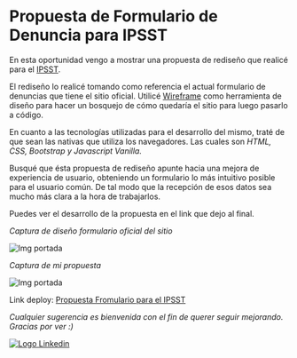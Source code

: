 # Propuesta de Formulario de Denuncia para IPSST

En esta oportunidad vengo a mostrar una propuesta de rediseño que realicé para el [IPSST](https://ipsst.gov.ar/ "Sitio Oficial IPSST").

El rediseño lo realicé tomando como referencia el actual formulario de denuncias que tiene el sitio oficial. Utilicé [Wireframe](https://wireframe.cc/) como herramienta de diseño para hacer un bosquejo de cómo quedaría el sitio para luego pasarlo a código.

En cuanto a las tecnologías utilizadas para el desarrollo del mismo, traté de que sean las nativas que utiliza los navegadores. Las cuales son _HTML, CSS, Bootstrap y Javascript Vanilla._

Busqué que ésta propuesta de rediseño apunte hacia una mejora de experiencia de usuario, obteniendo un formulario lo más intuitivo posible para el usuario común. De tal modo que la recepción de esos datos sea mucho más clara a la hora de trabajarlos.

Puedes ver el desarrollo de la propuesta en el link que dejo al final.

_Captura de diseño formulario oficial del sitio_

![Img portada](https://i.ibb.co/yNg10nn/Screenshot-36.png)

_Captura de mi propuesta_

![Img portada](https://i.ibb.co/BKbMZgC/Screenshot-37.png)

Link deploy: [Propuesta Fromulario para el IPSST](https://formipsst-model.netlify.app "Ir al sitio")

_Cualquier sugerencia es bienvenida con el fin de querer seguir mejorando. Gracias por ver :)_

[![Logo Linkedin](https://cdn-icons-png.flaticon.com/24/179/179330.png "Ir a Linkedin de Nicolas Cabrera")](https://www.linkedin.com/in/nicolas-francisco-cabrera/)
